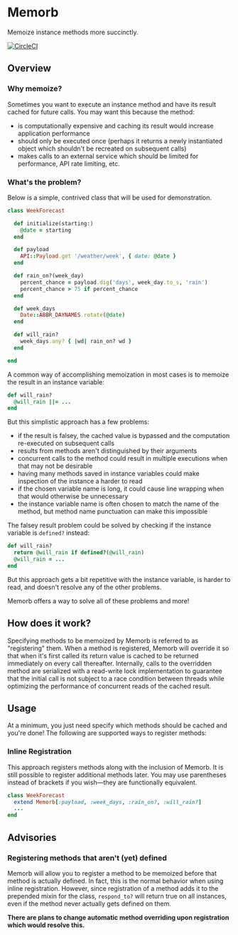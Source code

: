# Memorb

Memoize instance methods more succinctly.

[![CircleCI](https://circleci.com/gh/pjrebsch/memorb/tree/master.svg?style=svg)](https://circleci.com/gh/pjrebsch/memorb/tree/master)

## Overview

### Why memoize?

Sometimes you want to execute an instance method and have its result cached for future calls. You may want this because the method:

- is computationally expensive and caching its result would increase application performance
- should only be executed once (perhaps it returns a newly instantiated object which shouldn't be recreated on subsequent calls)
- makes calls to an external service which should be limited for performance, API rate limiting, etc.

### What's the problem?

Below is a simple, contrived class that will be used for demonstration.

```ruby
class WeekForecast

  def initialize(starting:)
    @date = starting
  end

  def payload
    API::Payload.get '/weather/week', { date: @date }
  end

  def rain_on?(week_day)
    percent_chance = payload.dig('days', week_day.to_s, 'rain')
    percent_chance > 75 if percent_chance
  end

  def week_days
    Date::ABBR_DAYNAMES.rotate(@date)
  end

  def will_rain?
    week_days.any? { |wd| rain_on? wd }
  end

end
```

A common way of accomplishing memoization in most cases is to memoize the result in an instance variable:

```ruby
def will_rain?
  @will_rain ||= ...
end
```

But this simplistic approach has a few problems:

- if the result is falsey, the cached value is bypassed and the computation re-executed on subsequent calls
- results from methods aren't distinguished by their arguments
- concurrent calls to the method could result in multiple executions when that may not be desirable
- having many methods saved in instance variables could make inspection of the instance a harder to read
- if the chosen variable name is long, it could cause line wrapping when that would otherwise be unnecessary
- the instance variable name is often chosen to match the name of the method, but method name punctuation can make this impossible

The falsey result problem could be solved by checking if the instance variable is `defined?` instead:

```ruby
def will_rain?
  return @will_rain if defined?(@will_rain)
  @will_rain = ...
end
```

But this approach gets a bit repetitive with the instance variable, is harder to read, and doesn't resolve any of the other problems.

Memorb offers a way to solve all of these problems and more!

## How does it work?

Specifying methods to be memoized by Memorb is referred to as "registering" them. When a method is registered, Memorb will override it so that when it's first called its return value is cached to be returned immediately on every call thereafter. Internally, calls to the overridden method are serialized with a read-write lock implementation to guarantee that the initial call is not subject to a race condition between threads while optimizing the performance of concurrent reads of the cached result.

## Usage

At a minimum, you just need specify which methods should be cached and you're done! The following are supported ways to register methods:

### Inline Registration

This approach registers methods along with the inclusion of Memorb. It is still possible to register additional methods later. You may use parentheses instead of brackets if you wish—they are functionally equivalent.

```ruby
class WeekForecast
  extend Memorb[:payload, :week_days, :rain_on?, :will_rain?]
  ...
end
```

## Advisories

### Registering methods that aren't (yet) defined

Memorb will allow you to register a method to be memoized before that method is actually defined. In fact, this is the normal behavior when using inline registration. However, since registration of a method adds it to the prepended mixin for the class, `respond_to?` will return true on all instances, even if the method never actually gets defined on them.

**There are plans to change automatic method overriding upon registration which would resolve this.**
